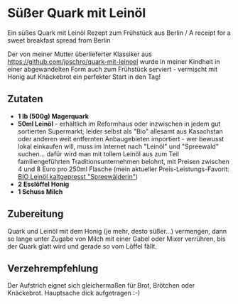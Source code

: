 # Süßer Quark mit Leinöl
Ein süßes Quark mit Leinöl Rezept zum Frühstück aus Berlin / A receipt for a sweet breakfast spread from Berlin

Der von meiner Mutter überlieferter Klassiker aus https://github.com/joschro/quark-mit-leinoel wurde in meiner Kindheit in einer abgewandelten Form auch zum Frühstück serviert - vermischt mit Honig auf Knäckebrot ein perfekter Start in den Tag!

Zutaten
-------

* **1 lb (500g) Magerquark**
* **50ml Leinöl** - erhältlich im Reformhaus oder inzwischen in jedem gut sortierten Supermarkt; leider selbst als "Bio" allesamt aus Kasachstan oder anderen weit entfernten Anbaugebieten importiert - wer bewusst lokal einkaufen will, muss im Internet nach "Leinöl" und "Spreewald" suchen... dafür wird man mit tollem Leinöl aus zum Teil familiengeführten Traditionsunternehmen belohnt, mit Preisen zwischen 4 und 8 Euro pro 250ml Flasche (mein aktueller Preis-Leistungs-Favorit: [BIO Leinöl kaltgepresst "Spreewälderin"](https://www.spreewald-praesente.de/spreewald-shop/spreewald-produkte/bio-lebensmittel/bio-leinoel-kaltgepresst-spreewaelderin-6er-pack-6-flaschen-a-250-ml/a-3231))
* **2 Esslöffel Honig**
* **1 Schuss Milch**

Zubereitung
-----------
Quark und Leinöl mit dem Honig (je mehr, desto süßer...) vermengen, dann so lange unter Zugabe von Milch mit einer Gabel oder Mixer verrühren, bis der Quark glatt wird und gerade so vom Löffel fällt.<br>

Verzehrempfehlung
-----------------
Der Aufstrich eignet sich gleichermaßen für Brot, Brötchen oder Knäckebrot. Hauptsache dick aufgetragen :-)
